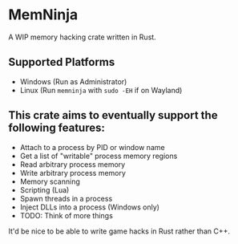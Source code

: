 # MemNinja

A WIP memory hacking crate written in Rust.

## Supported Platforms
- Windows (Run as Administrator)
- Linux (Run `memninja` with `sudo -EH` if on Wayland)

## This crate aims to eventually support the following features:

- Attach to a process by PID or window name
- Get a list of "writable" process memory regions
- Read arbitrary process memory
- Write arbitrary process memory
- Memory scanning
- Scripting (Lua)
- Spawn threads in a process
- Inject DLLs into a process (Windows only)
- TODO: Think of more things

It'd be nice to be able to write game hacks in Rust rather than C++.
